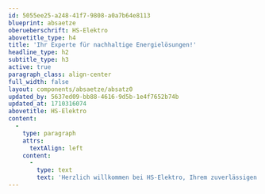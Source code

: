 ```yaml
---
id: 5055ee25-a248-41f7-9808-a0a7b64e8113
blueprint: absaetze
oberueberschrift: HS-Elektro
abovetitle_type: h4
title: 'Ihr Experte für nachhaltige Energielösungen!'
headline_type: h2
subtitle_type: h3
active: true
paragraph_class: align-center
full_width: false
layout: components/absaetze/absatz0
updated_by: 5637ed09-bb88-4616-9d5b-1e4f7652b74b
updated_at: 1710316074
abovetitle: HS-Elektro
content:
  -
    type: paragraph
    attrs:
      textAlign: left
    content:
      -
        type: text
        text: 'Herzlich willkommen bei HS-Elektro, Ihrem zuverlässigen Partner für innovative Energielösungen. Wir sind spezialisiert auf eine Vielzahl von Dienstleistungen, um Ihre Energieeffizienz zu steigern und gleichzeitig Ihren ökologischen Fußabdruck zu reduzieren.'
---
```

